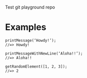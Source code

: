 Test git playground repo

# Examples

```
printMessage(‘Howdy!’);
//=> Howdy!
```

```
printMessageWithNewLine(‘Aloha!!’);
//=> Aloha!!

```

```
getRandomElement([1, 2, 3]);
//=> 2
```